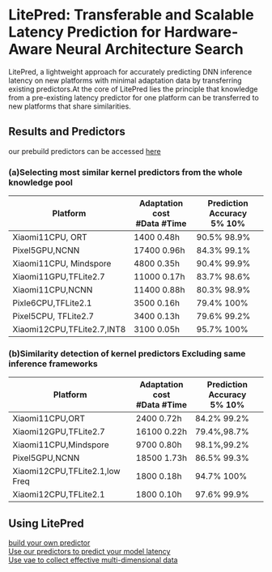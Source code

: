 # LitePred: Transferable and Scalable Latency Prediction for Hardware-Aware Neural Architecture Search

LitePred, a lightweight approach for accurately predicting DNN inference latency on new platforms with minimal adaptation data by transferring existing predictors.At the core of LitePred lies the principle that knowledge from a pre-existing latency predictor for one platform can be transferred to new platforms that share similarities.


## Results and Predictors
our prebuild predictors can be accessed [here](https://huggingface.co/fcq/pred_lite/tree/main)

### (a)Selecting most similar kernel predictors from the whole knowledge pool

| Platform | Adaptation  cost <br> #Data #Time |  Prediction Accuracy <br>  5% 10%|
| ----------- | ----------- | ---------| 
| Xiaomi11CPU, ORT|  1400 0.48h |   90.5% 98.9%|
| Pixel5GPU,NCNN| 17400 0.96h | 84.3% 99.1% |
| Xiaomi11CPU, Mindspore| 4800 0.35h| 90.4% 99.9%|
| Xiaomi11GPU,TFLite2.7| 11000 0.17h| 83.7% 98.6%|
| Xiaomi11CPU,NCNN| 11400 0.88h| 80.3% 98.9%|
| Pixle6CPU,TFLite2.1| 3500 0.16h| 79.4% 100%|
| Pixel5CPU, TFLite2.7| 3400 0.13h| 79.6% 99.2%|
| Xiaomi12CPU,TFLite2.7,INT8| 3100 0.05h | 95.7% 100%|

### (b)Similarity detection of kernel predictors Excluding same inference frameworks
| Platform | Adaptation  cost <br> #Data #Time |  Prediction Accuracy <br>  5% 10%|
| ----------- | ----------- | ---------| 
|Xiaomi11CPU,ORT| 2400 0.72h|84.2% 99.2%|
|Xiaomi12GPU,TFLite2.7|16100 0.22h|79.4%,98.7%|
|Xiaomi11CPU,Mindspore|9700 0.80h|98.1%,99.2%|
|Pixel5GPU,NCNN|18500 1.73h|86.5% 99.3%|
|Xiaomi12CPU,TFLite2.1,low Freq| 1800 0.18h|94.7% 100%|
|Xiaomi12CPU,TFLite2.1|1800 0.10h|97.6% 99.9%|



##  Using  LitePred
[build your own predictor](https://github.com/microsoft/Moonlit/tree/main/LitePred/predictor_builder)  
[Use our predictors to predict your model latency](https://github.com/microsoft/Moonlit/tree/main/LitePred/predition_example)  
[Use vae to collect effective multi-dimensional data](https://github.com/microsoft/Moonlit/tree/main/LitePred/vae)  



